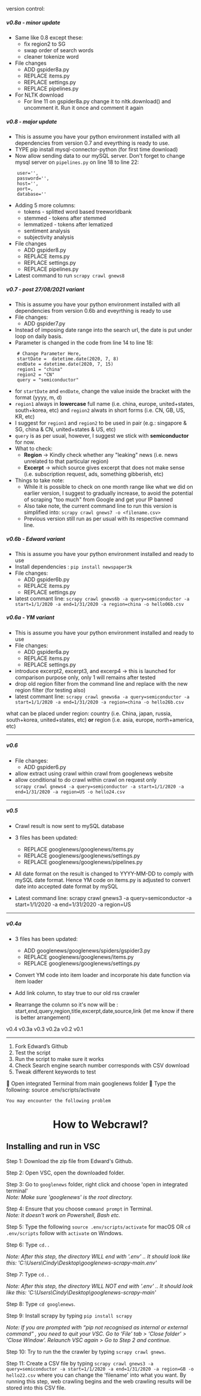 version control:

##### v0.8a - minor update
- Same like 0.8 except these:
	- fix region2 to SG
	- swap order of search words
	- cleaner tokenize word
- File changes
	- ADD gspider8a.py
	- REPLACE items.py
	- REPLACE settings.py
	- REPLACE pipelines.py 
- For NLTK download 
	- For line 11 on gspider8a.py change it to nltk.download() and uncomment it. Run it once and comment it again
			
##### v0.8 - major update
- This is assume you have your python environment installed with all dependencies from version 0.7 and eveyrthing is ready to use. 
- TYPE pip install mysql-connector-python (for first time download) 
- Now allow sending data to our mySQL server. Don't forget to change mysql server on `pipelines.py` on line 18 to line 22:  
```
	user='',
	password='',
	host='',
	port=,
	database=''

```
- Adding 5 more columns:
	- tokens - splitted word based treeworldbank
	- stemmed - tokens after stemmed
	- lemmatized - tokens after lematized
	- sentiment analysis
	- subjectivity analysis
- File changes
	- ADD gspider8.py
	- REPLACE items.py
	- REPLACE settings.py
	- REPLACE pipelines.py
- Latest command to run `scrapy crawl gnews8`

##### v0.7 - post 27/08/2021 variant
- This is assume you have your python environment installed with all dependencies from version 0.6b and eveyrthing is ready to use 
- File changes:
	- ADD gspider7.py
- Instead of imposing date range into the search url, the date is put under loop on daily basis. 
- Parameter is changed in the code from line 14 to line 18:  
```    
	# Change Parameter Here, 
    startDate =  datetime.date(2020, 7, 8)
    endDate = datetime.date(2020, 7, 15)
    region1 = "china"
    region2 = "CN"
    query = "semiconductor"
```  
- for `startDate` and `endDate`, change the value inside the bracket with the format (yyyy, m, d)
- `region1` always in **lowercase** full name (i.e. china, europe, united+states, south+korea, etc) and `region2` alwats in short forms (i.e. CN, GB, US, KR, etc)
- I suggest for `region1` and `region2` to be used in pair (e.g.: singapore & SG, china & CN, united+states & US, etc)
- `query` is as per usual, however, I suggest we stick with **semiconductor** for now. 
- What to check:
	- **Region** -> Kindly check whether any "leaking" news (i.e. news unrelated to that particular region)
	- **Excerpt** -> which source gives excerpt that does not make sense (i.e. subscription request, ads, something gibberish, etc)
- Things to take note:
	- While it is possible to check on one month range like what we did on earlier version, I suggest to gradually increase, to avoid the potential of scraping "too much" from Google and get your IP banned
	- Also take note, the current command line to run this version is simplified into: `scrapy crawl gnews7 -o <filename.csv>`
	- Previous version still run as per usual with its respective command line. 


##### v0.6b - Edward variant
- This is assume you have your python environment installed and ready to use  
- Install dependencies : `pip install newspaper3k`
- File changes:
	- ADD gspider6b.py
	- REPLACE items.py
	- REPLACE settings.py
- latest commant line:
`scrapy crawl gnews6b -a query=semiconductor -a start=1/1/2020 -a end=1/31/2020 -a region=china -o hello06b.csv`


##### v0.6a - YM variant
- This is assume you have your python environment installed and ready to use  
- File changes:
	- ADD gspider6a.py
	- REPLACE items.py
	- REPLACE settings.py
- introduce excerpt2, excerpt3, and excerp4 -> this is launched for comparison purpose only, only 1 will remains after tested
- drop old region filter from the command line and replace with the new region filter (for testing also)
- latest commant line:
`scrapy crawl gnews6a -a query=semiconductor -a start=1/1/2020 -a end=1/31/2020 -a region=china -o hello26b.csv`

what can be placed under region:
country (i.e. China, japan, russia, south+korea, united+states, etc)  **or**
region (i.e. asia, europe, north+america, etc)

<hr>

##### v0.6   
- File changes:
	- ADD gspider6.py
- allow extract using crawl within crawl from googlenews website
- allow conditional to do crawl within crawl on request only  
`scrapy crawl gnews4 -a query=semiconductor -a start=1/1/2020 -a end=1/31/2020 -a region=US -o hello24.csv`

<hr>

##### v0.5  
- Crawl result is now sent to mySQL database
- 3 files has been updated:
	- REPLACE googlenews/googlenews/items.py
	- REPLACE googlenews/googlenews/settings.py
	- REPLACE googlenews/googlenews/pipelines.py

- All date format on the result is changed to YYYY-MM-DD to comply with mySQL date format. Hence YM code on items.py is adjusted to convert date into accepted date format by mySQL
- Latest command line:
scrapy crawl gnews3 -a query=semiconductor -a start=1/1/2020 -a end=1/31/2020 -a region=US

<hr>

##### v0.4a
- 3 files has been updated: 
	- ADD googlenews/googlenews/spiders/gspider3.py
	- REPLACE googlenews/googlenews/items.py
	- REPLACE googlenews/googlenews/settings.py

- Convert YM code into item loader and incorporate his date function via item loader
- Add link column, to stay true to our old rss crawler
- Rearrange the column so it's now will be : start,end,query,region,title,excerpt,date,source,link (let me know if there is better arrangement)

v0.4
v0.3a
v0.3
v0.2a
v0.2
v0.1
<hr>

1) Fork Edward’s Github 
2) Test the script 
3) Run the script to make sure it works 
4) Check Search engine search number corresponds with CSV download 
5) Tweak different keywords to test


	Open integrated Terminal from main googlenews folder
	Type the following:
source .env/scripts/activate

	You may encounter the following problem
 

<h1 align="center">How to Webcrawl?</h1>

## Installing and run in VSC <br>
Step 1: Download the zip file from Edward's Github.<br>

Step 2: Open VSC, open the downloaded folder.<br>

Step 3: Go to `googlenews` folder, right click and choose 'open in integrated terminal' <br>
*Note: Make sure 'googlenews' is the root directory.*<br>

Step 4: Ensure that you choose `command prompt` in Terminal. <br>
*Note: It doesn't work on Powershell, Bash etc.*<br>

Step 5: Type the following `source .env/scripts/activate` for macOS OR `cd .env/scripts` follow with `activate` on Windows.<br>

Step 6: Type `cd..`<br>

*Note: After this step, the directory WILL end with '.env' .. It should look like this: 'C:\Users\Cindy\Desktop\googlenews-scrapy-main.env'* <br>

Step 7: Type `cd..` <br>

*Note: After this step, the directory WILL NOT end with '.env' .. It should look like this: 	'C:\Users\Cindy\Desktop\googlenews-scrapy-main'* <br>

Step 8: Type `cd googlenews`. <br>

Step 9: Install scrapy by typing `pip install scrapy` <br>

*Note: If you are prompted with “pip not recognised as internal or external command” , you need to quit your VSC. Go to ‘File’ tab > ‘Close folder’ > ‘Close Window’. Relaunch VSC again > Go to Step 2 and continue.* <br>
 
Step 10: Try to run the the crawler by typing `scrapy crawl gnews`.<br>

Step 11: Create a CSV file by typing `scrapy crawl gnews3 -a query=semiconductor -a start=1/1/2020 -a end=1/31/2020 -a region=GB -o hello22.csv` where you can change the 'filename' into what you want. By running this step, web crawling begins and the web crawling results will be stored into this CSV file. <br>

        



